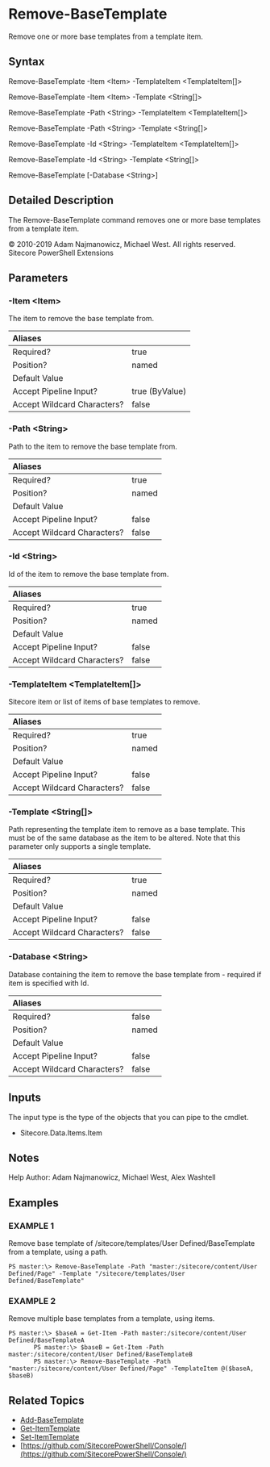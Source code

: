 # Remove-BaseTemplate

Remove one or more base templates from a template item.

## Syntax

Remove-BaseTemplate -Item &lt;Item&gt; -TemplateItem &lt;TemplateItem\[\]&gt;

Remove-BaseTemplate -Item &lt;Item&gt; -Template &lt;String\[\]&gt;

Remove-BaseTemplate -Path &lt;String&gt; -TemplateItem &lt;TemplateItem\[\]&gt;

Remove-BaseTemplate -Path &lt;String&gt; -Template &lt;String\[\]&gt;

Remove-BaseTemplate -Id &lt;String&gt; -TemplateItem &lt;TemplateItem\[\]&gt;

Remove-BaseTemplate -Id &lt;String&gt; -Template &lt;String\[\]&gt;

Remove-BaseTemplate \[-Database &lt;String&gt;\]

## Detailed Description

The Remove-BaseTemplate command removes one or more base templates from a template item.

© 2010-2019 Adam Najmanowicz, Michael West. All rights reserved. Sitecore PowerShell Extensions

## Parameters

### -Item  &lt;Item&gt;

The item to remove the base template from.

| Aliases |  |
| :--- | :--- |
| Required? | true |
| Position? | named |
| Default Value |  |
| Accept Pipeline Input? | true \(ByValue\) |
| Accept Wildcard Characters? | false |

### -Path  &lt;String&gt;

Path to the item to remove the base template from.

| Aliases |  |
| :--- | :--- |
| Required? | true |
| Position? | named |
| Default Value |  |
| Accept Pipeline Input? | false |
| Accept Wildcard Characters? | false |

### -Id  &lt;String&gt;

Id of the item to remove the base template from.

| Aliases |  |
| :--- | :--- |
| Required? | true |
| Position? | named |
| Default Value |  |
| Accept Pipeline Input? | false |
| Accept Wildcard Characters? | false |

### -TemplateItem  &lt;TemplateItem\[\]&gt;

Sitecore item or list of items of base templates to remove.

| Aliases |  |
| :--- | :--- |
| Required? | true |
| Position? | named |
| Default Value |  |
| Accept Pipeline Input? | false |
| Accept Wildcard Characters? | false |

### -Template  &lt;String\[\]&gt;

Path representing the template item to remove as a base template. This must be of the same database as the item to be altered. Note that this parameter only supports a single template.

| Aliases |  |
| :--- | :--- |
| Required? | true |
| Position? | named |
| Default Value |  |
| Accept Pipeline Input? | false |
| Accept Wildcard Characters? | false |

### -Database  &lt;String&gt;

Database containing the item to remove the base template from - required if item is specified with Id.

| Aliases |  |
| :--- | :--- |
| Required? | false |
| Position? | named |
| Default Value |  |
| Accept Pipeline Input? | false |
| Accept Wildcard Characters? | false |

## Inputs

The input type is the type of the objects that you can pipe to the cmdlet.

* Sitecore.Data.Items.Item 

## Notes

Help Author: Adam Najmanowicz, Michael West, Alex Washtell

## Examples

### EXAMPLE 1

Remove base template of /sitecore/templates/User Defined/BaseTemplate from a template, using a path.

```text
PS master:\> Remove-BaseTemplate -Path "master:/sitecore/content/User Defined/Page" -Template "/sitecore/templates/User Defined/BaseTemplate"
```

### EXAMPLE 2

Remove multiple base templates from a template, using items.

```text
PS master:\> $baseA = Get-Item -Path master:/sitecore/content/User Defined/BaseTemplateA
       PS master:\> $baseB = Get-Item -Path master:/sitecore/content/User Defined/BaseTemplateB
       PS master:\> Remove-BaseTemplate -Path "master:/sitecore/content/User Defined/Page" -TemplateItem @($baseA, $baseB)
```

## Related Topics

* [Add-BaseTemplate](add-basetemplate.md)
* [Get-ItemTemplate](get-itemtemplate.md)
* [Set-ItemTemplate](set-itemtemplate.md)
* [https://github.com/SitecorePowerShell/Console/](https://github.com/SitecorePowerShell/Console/) 

